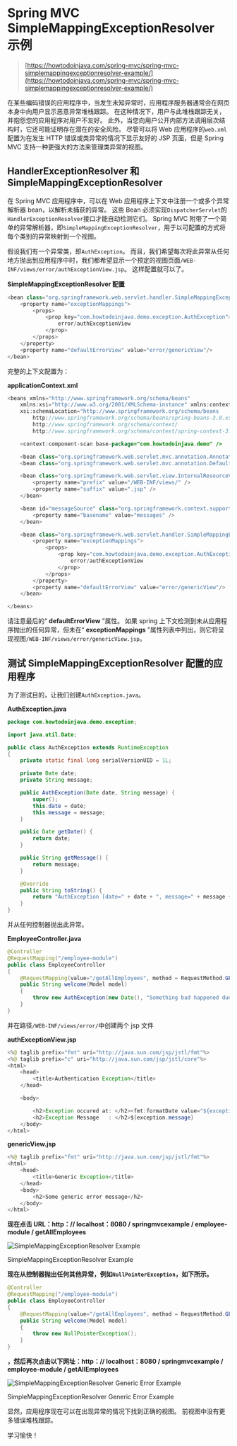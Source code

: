 # Spring MVC SimpleMappingExceptionResolver 示例

> [https://howtodoinjava.com/spring-mvc/spring-mvc-simplemappingexceptionresolver-example/](https://howtodoinjava.com/spring-mvc/spring-mvc-simplemappingexceptionresolver-example/)

在某些编码错误的应用程序中，当发生未知异常时，应用程序服务器通常会在网页本身中向用户显示恶意异常堆栈跟踪。 在这种情况下，用户与此堆栈跟踪无关，并抱怨您的应用程序对用户不友好。 此外，当您向用户公开内部方法调用层次结构时，它还可能证明存在潜在的安全风险。 尽管可以将 Web 应用程序的`web.xml`配置为在发生 HTTP 错误或类异常的情况下显示友好的 JSP 页面，但是 Spring MVC 支持一种更强大的方法来管理类异常的视图。

## HandlerExceptionResolver 和 SimpleMappingExceptionResolver

在 Spring MVC 应用程序中，可以在 Web 应用程序上下文中注册一个或多个异常解析器 bean，以解析未捕获的异常。 这些 Bean 必须实现`DispatcherServlet`的`HandlerExceptionResolver`接口才能自动检测它们。 Spring MVC 附带了一个简单的异常解析器，即`SimpleMappingExceptionResolver`，用于以可配置的方式将每个类别的异常映射到一个视图。

假设我们有一个异常类，即`AuthException`。 而且，我们希望每次将此异常从任何地方抛出到应用程序中时，我们都希望显示一个预定的视图页面`/WEB-INF/views/error/authExceptionView.jsp`。 这样配置就可以了。

**SimpleMappingExceptionResolver 配置**

```java
<bean class="org.springframework.web.servlet.handler.SimpleMappingExceptionResolver">
	<property name="exceptionMappings">
		<props>
			<prop key="com.howtodoinjava.demo.exception.AuthException">
				error/authExceptionView
			</prop>
		</props>
	</property>
	<property name="defaultErrorView" value="error/genericView"/>
</bean>

```

完整的上下文配置为：

**applicationContext.xml**

```java
<beans xmlns="http://www.springframework.org/schema/beans"
	xmlns:xsi="http://www.w3.org/2001/XMLSchema-instance" xmlns:context="http://www.springframework.org/schema/context"
	xsi:schemaLocation="http://www.springframework.org/schema/beans
        http://www.springframework.org/schema/beans/spring-beans-3.0.xsd
        http://www.springframework.org/schema/context/
        http://www.springframework.org/schema/context/spring-context-3.0.xsd">

	<context:component-scan base-package="com.howtodoinjava.demo" />

	<bean class="org.springframework.web.servlet.mvc.annotation.AnnotationMethodHandlerAdapter" />
	<bean class="org.springframework.web.servlet.mvc.annotation.DefaultAnnotationHandlerMapping" />

	<bean class="org.springframework.web.servlet.view.InternalResourceViewResolver">
		<property name="prefix" value="/WEB-INF/views/" />
		<property name="suffix" value=".jsp" />
	</bean>

	<bean id="messageSource" class="org.springframework.context.support.ResourceBundleMessageSource">
	    <property name="basename" value="messages" />
	</bean>

	<bean class="org.springframework.web.servlet.handler.SimpleMappingExceptionResolver">
	    <property name="exceptionMappings">
	        <props>
	            <prop key="com.howtodoinjava.demo.exception.AuthException">
	                error/authExceptionView
	            </prop>
	        </props>
	    </property>
    	<property name="defaultErrorView" value="error/genericView"/>
	</bean>

</beans>

```

请注意最后的“ **defaultErrorView** ”属性。 如果 spring 上下文检测到未从应用程序抛出的任何异常，但未在“ **exceptionMappings** ”属性列表中列出，则它将呈现视图`/WEB-INF/views/error/genericView.jsp`。

## 测试 SimpleMappingExceptionResolver 配置的应用程序

为了测试目的，让我们创建`AuthException.java`。

**AuthException.java**

```java
package com.howtodoinjava.demo.exception;

import java.util.Date;

public class AuthException extends RuntimeException 
{
	private static final long serialVersionUID = 1L;

	private Date date;
	private String message;

	public AuthException(Date date, String message) {
		super();
		this.date = date;
		this.message = message;
	}

	public Date getDate() {
		return date;
	}

	public String getMessage() {
		return message;
	}

	@Override
	public String toString() {
		return "AuthException [date=" + date + ", message=" + message + "]";
	}
}

```

并从任何控制器抛出此异常。

**EmployeeController.java**

```java
@Controller
@RequestMapping("/employee-module")
public class EmployeeController 
{
	@RequestMapping(value="/getAllEmployees", method = RequestMethod.GET)
    public String welcome(Model model) 
	{
		throw new AuthException(new Date(), "Something bad happened dude !! Run Away :-(");
    }
}

```

并在路径`/WEB-INF/views/error/`中创建两个 jsp 文件

**authExceptionView.jsp**

```java
<%@ taglib prefix="fmt" uri="http://java.sun.com/jsp/jstl/fmt"%>
<%@ taglib prefix="c" uri="http://java.sun.com/jsp/jstl/core"%>
<html>
	<head>
		<title>Authentication Exception</title>
	</head>

	<body>

		<h2>Exception occured at: </h2><fmt:formatDate value="${exception.date}" pattern="yyyy-MM-dd" />
		<h2>Exception Message   : </h2>${exception.message}
	</body>
</html>

```

**genericView.jsp**

```java
<%@ taglib prefix="fmt" uri="http://java.sun.com/jsp/jstl/fmt"%>
<html>
	<head>
		<title>Generic Exception</title>
	</head>
	<body>
		<h2>Some generic error message</h2>
	</body>
</html>

```

**现在点击 URL：http：// localhost：8080 / springmvcexample / employee-module / getAllEmployees**

![SimpleMappingExceptionResolver Example](img/5aa79c8e9df66a724228b5e46752c92b.jpg)

SimpleMappingExceptionResolver Example

**现在从控制器抛出任何其他异常，例如`NullPointerException`，如下所示。**

```java
@Controller
@RequestMapping("/employee-module")
public class EmployeeController 
{
	@RequestMapping(value="/getAllEmployees", method = RequestMethod.GET)
    public String welcome(Model model) 
	{
		throw new NullPointerException();
    }
}

```

**，然后再次点击以下网址：http：// localhost：8080 / springmvcexample / employee-module / getAllEmployees**

![SimpleMappingExceptionResolver Generic Error Example](img/58eb258d07e2cd02bf8b60ada4385c3c.jpg)

SimpleMappingExceptionResolver Generic Error Example

显然，应用程序现在可以在出现异常的情况下找到正确的视图。 前视图中没有更多错误堆栈跟踪。

学习愉快！
